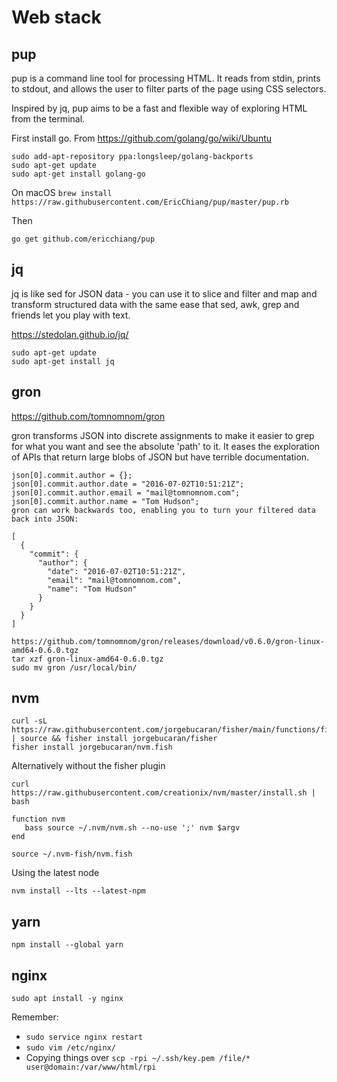 # Web stack
## pup

pup is a command line tool for processing HTML. It reads from stdin, prints to stdout, and allows the user to filter parts of the page using CSS selectors.

Inspired by jq, pup aims to be a fast and flexible way of exploring HTML from the terminal.


First install go. From https://github.com/golang/go/wiki/Ubuntu
```
sudo add-apt-repository ppa:longsleep/golang-backports
sudo apt-get update
sudo apt-get install golang-go
```

On macOS 
```brew install https://raw.githubusercontent.com/EricChiang/pup/master/pup.rb```

Then

```go get github.com/ericchiang/pup```


## jq
jq is like sed for JSON data - you can use it to slice and filter and map and transform structured data with the same ease that sed, awk, grep and friends let you play with text.

https://stedolan.github.io/jq/
```
sudo apt-get update
sudo apt-get install jq
```

## gron

https://github.com/tomnomnom/gron

gron transforms JSON into discrete assignments to make it easier to grep for what you want and see the absolute 'path' to it. It eases the exploration of APIs that return large blobs of JSON but have terrible documentation.

```gron "https://api.github.com/repos/tomnomnom/gron/commits?per_page=1" | fgrep "commit.author"
json[0].commit.author = {};
json[0].commit.author.date = "2016-07-02T10:51:21Z";
json[0].commit.author.email = "mail@tomnomnom.com";
json[0].commit.author.name = "Tom Hudson";
gron can work backwards too, enabling you to turn your filtered data back into JSON:
```
```gron "https://api.github.com/repos/tomnomnom/gron/commits?per_page=1" | fgrep "commit.author" | gron --ungron
[
  {
    "commit": {
      "author": {
        "date": "2016-07-02T10:51:21Z",
        "email": "mail@tomnomnom.com",
        "name": "Tom Hudson"
      }
    }
  }
]
```
```
https://github.com/tomnomnom/gron/releases/download/v0.6.0/gron-linux-amd64-0.6.0.tgz
tar xzf gron-linux-amd64-0.6.0.tgz
sudo mv gron /usr/local/bin/
```


## nvm

```
curl -sL https://raw.githubusercontent.com/jorgebucaran/fisher/main/functions/fisher.fish | source && fisher install jorgebucaran/fisher
fisher install jorgebucaran/nvm.fish
```

Alternatively without the fisher plugin
```
curl https://raw.githubusercontent.com/creationix/nvm/master/install.sh | bash 

function nvm
   bass source ~/.nvm/nvm.sh --no-use ';' nvm $argv
end
```

`source ~/.nvm-fish/nvm.fish`

Using the latest node

`nvm install --lts --latest-npm`

## yarn
`npm install --global yarn`

## nginx

```
sudo apt install -y nginx 
```
Remember: 
- `sudo service nginx restart`
- `sudo vim /etc/nginx/`
- Copying things over `scp -rpi ~/.ssh/key.pem /file/* user@domain:/var/www/html/rpi`
